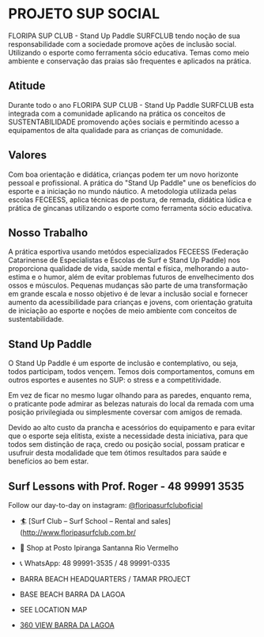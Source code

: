 # PROJETO SUP SOCIAL

FLORIPA SUP CLUB - Stand Up Paddle SURFCLUB tendo noção de sua responsabilidade com a sociedade promove ações de inclusão social. Utilizando o esporte como ferramenta sócio educativa. Temas como meio ambiente e conservação das praias são frequentes e aplicados na prática.

## Atitude

Durante todo o ano FLORIPA SUP CLUB - Stand Up Paddle SURFCLUB esta integrada com a comunidade aplicando na prática os conceitos de SUSTENTABILIDADE promovendo ações sociais e permitindo acesso a equipamentos de alta qualidade para as crianças de comunidade.

## Valores

Com boa orientação e didática, crianças podem ter um novo horizonte pessoal e profissional. A prática do "Stand Up Paddle" une os benefícios do esporte e a iniciação no mundo náutico. A metodologia utilizada pelas escolas FECEESS, aplica técnicas de postura, de remada, didática lúdica e prática de gincanas utilizando o esporte como ferramenta sócio educativa.

## Nosso Trabalho

A prática esportiva usando metódos especializados FECEESS (Federação Catarinense de Especialistas e Escolas de Surf e Stand Up Paddle) nos proporciona qualidade de vida, saúde mental e física, melhorando a auto-estima e o humor, além de evitar problemas futuros de envelhecimento dos ossos e músculos. Pequenas mudanças são parte de uma transformação em grande escala e nosso objetivo é de levar a inclusão social e fornecer aumento da acessibilidade para crianças e jovens, com orientação gratuita de iniciação ao esporte e noções de meio ambiente com conceitos de sustentabilidade.

## Stand Up Paddle

O Stand Up Paddle é um esporte de inclusão e contemplativo, ou seja, todos participam, todos vençem. Temos dois comportamentos, comuns em outros esportes e ausentes no SUP: o stress e a competitividade.

Em vez de ficar no mesmo lugar olhando para as paredes, enquanto rema, o praticante pode admirar as belezas naturais do local da remada com uma posição privilegiada ou simplesmente coversar com amigos de remada.

Devido ao alto custo da prancha e acessórios do equipamento e para evitar que o esporte seja elitista, existe a necessidade desta iniciativa, para que todos sem distinção de raça, credo ou posição social, possam praticar e usufruir desta modalidade que tem ótimos resultados para saúde e benefícios ao bem estar.

## Surf Lessons with Prof. Roger - 48 99991 3535

Follow our day-to-day on instagram: [@floripasurfcluboficial](https://www.instagram.com/floripasurfcluboficial/)
  - 🏄 [Surf Club – Surf School – Rental and sales](http://www.floripasurfclub.com.br/
  - 📌 Shop at Posto Ipiranga Santanna Rio Vermelho
  - 📞 WhatsApp: 48 99991-3535 / 48 99991-0335

  - BARRA BEACH HEADQUARTERS / TAMAR PROJECT
  - BASE BEACH BARRA DA LAGOA
  - SEE LOCATION MAP
  - [360 VIEW BARRA DA LAGOA](http://www.floripasurfclub.com.br/barra-da-lagoa/)
